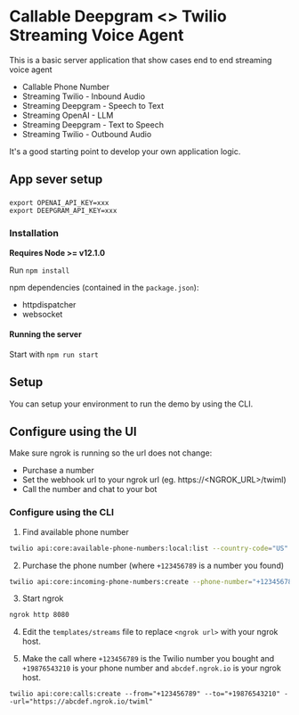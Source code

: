 # Callable Deepgram <> Twilio Streaming Voice Agent

This is a basic server application that show cases end to end streaming voice agent

* Callable Phone Number
* Streaming Twilio - Inbound Audio
* Streaming Deepgram - Speech to Text
* Streaming OpenAI - LLM
* Streaming Deepgram - Text to Speech
* Streaming Twilio - Outbound Audio

It's a good starting point to develop your own application logic.

## App sever setup

###

```
export OPENAI_API_KEY=xxx
export DEEPGRAM_API_KEY=xxx
```

### Installation

**Requires Node >= v12.1.0**

Run `npm install`

npm dependencies (contained in the `package.json`):
* httpdispatcher
* websocket

#### Running the server

Start with `npm run start`

## Setup

You can setup your environment to run the demo by using the CLI.

## Configure using the UI

Make sure ngrok is running so the url does not change:
* Purchase a number
* Set the webhook url to your ngrok url (eg. https://<NGROK_URL>/twiml)
* Call the number and chat to your bot

### Configure using the CLI

1. Find available phone number

```bash
twilio api:core:available-phone-numbers:local:list --country-code="US" --voice-enabled --properties="phoneNumber"`
```

2. Purchase the phone number (where `+123456789` is a number you found)

```bash
twilio api:core:incoming-phone-numbers:create --phone-number="+123456789"`
```

3. Start ngrok

```bash
ngrok http 8080
```

4. Edit the `templates/streams` file to replace `<ngrok url>` with your ngrok host.

5. Make the call where `+123456789` is the Twilio number you bought and `+19876543210` is your phone number and `abcdef.ngrok.io` is your ngrok host.

```
twilio api:core:calls:create --from="+123456789" --to="+19876543210" --url="https://abcdef.ngrok.io/twiml"
```
